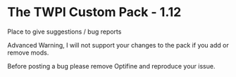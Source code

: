 # The TWPI Custom Pack - 1.12
Place to give suggestions / bug reports

Advanced Warning, I will not support your changes to the pack if you add or remove mods.

Before posting a bug please remove Optifine and reproduce your issue.
